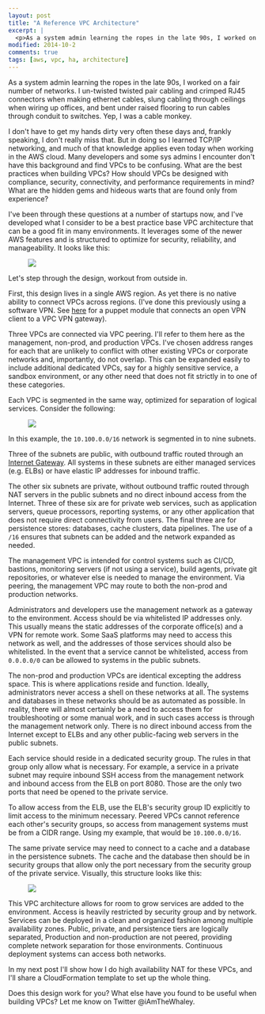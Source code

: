 ```yaml
---
layout: post
title: "A Reference VPC Architecture"
excerpt: |
  <p>As a system admin learning the ropes in the late 90s, I worked on a fair number of networks. I un-twisted twisted pair cabling and crimped RJ45 connectors when making ethernet cables, slung cabling through ceilings when wiring up offices, and bent under raised flooring to run cables through condu...
modified: 2014-10-2
comments: true
tags: [aws, vpc, ha, architecture]
---
```

As a system admin learning the ropes in the late 90s, I worked on a fair number of networks. I un-twisted twisted pair cabling and crimped RJ45 connectors when making ethernet cables, slung cabling through ceilings when wiring up offices, and bent under raised flooring to run cables through conduit to switches. Yep, I was a cable monkey.

 I don't have to get my hands dirty very often these days and, frankly speaking, I don't really miss that. But in doing so I learned TCP/IP networking, and much of that knowledge applies even today when working in the AWS cloud. Many developers and some sys admins I encounter don't have this background and find VPCs to be confusing. What are the best practices when building VPCs? How should VPCs be designed with compliance, security, connectivity, and performance requirements in mind? What are the hidden gems and hideous warts that are found only from experience?

I've been through these questions at a number of startups now, and I've developed what I consider to be a best practice base VPC architecture that can be a good fit in many environments. It leverages some of the newer AWS features and is structured to optimize for security, reliability, and manageability. It looks like this:

<figure>
<a href="https://i.imgur.com/biwerCe.png"><img src="https://i.imgur.com/biwerCe.png"></a>
</figure>

Let's step through the design, workout from outside in.

First, this design lives in a single AWS region. As yet there is no native ability to connect VPCs across regions. (I've done this previously using a software VPN. See [here](https://github.com/bwhaley/puppet-modules/tree/master/modules/vpn) for a puppet module that connects an open VPN client to a VPC VPN gateway).

Three VPCs are connected via VPC peering. I'll refer to them here as the management, non-prod, and production VPCs. I've chosen address ranges for each that are unlikely to conflict with other existing VPCs or corporate networks and, importantly, do not overlap. This can be expanded easily to include additional dedicated VPCs, say for a highly sensitive service, a sandbox environment, or any other need that does not fit strictly in to one of these categories.

Each VPC is segmented in the same way, optimized for separation of logical services. Consider the following:

<figure>
<a href="https://i.imgur.com/FPn2vyN.png"><img src="https://i.imgur.com/FPn2vyN.png"></a>
</figure>

In this example, the `10.100.0.0/16` network is segmented in to nine subnets.

Three of the subnets are public, with outbound traffic routed through an [Internet Gateway](https://docs.aws.amazon.com/AmazonVPC/latest/UserGuide/VPC_Internet_Gateway.html). All systems in these subnets are either managed services (e.g. ELBs) or have elastic IP addresses for inbound traffic.

The other six subnets are private, without outbound traffic routed through NAT servers in the public subnets and no direct inbound access from the Internet. Three of these six are for private web services, such as application servers, queue processors, reporting systems, or any other application that does not require direct connectivity from users. The final three are for persistence stores: databases, cache clusters, data pipelines. The use of a `/16` ensures that subnets can be added and the network expanded as needed.

The management VPC is intended for control systems such as CI/CD, bastions, monitoring servers (if not using a service), build agents, private git repositories, or whatever else is needed to manage the environment. Via peering, the management VPC may route to both the non-prod and production networks.

Administrators and developers use the management network as a gateway to the environment. Access should be via whitelisted IP addresses only. This usually means the static addresses of the corporate office(s) and a VPN for remote work. Some SaaS platforms may need to access this network as well, and the addresses of those services should also be whitelisted. In the event that a service cannot be whitelisted, access from `0.0.0.0/0` can be allowed to systems in the public subnets.

The non-prod and production VPCs are identical excepting the address space. This is where applications reside and function. Ideally, administrators never access a shell on these networks at all. The systems and databases in these networks should be as automated as possible. In reality, there will almost certainly be a need to access them for troubleshooting or some manual work, and in such cases access is through the management network only. There is no direct inbound access from the Internet except to ELBs and any other public-facing web servers in the public subnets.

Each service should reside in a dedicated security group. The rules in that group only allow what is necessary. For example, a service in a private subnet may require inbound SSH access from the management network and inbound access from the ELB on port 8080. Those are the only two ports that need be opened to the private service.

To allow access from the ELB, use the ELB's security group ID explicitly to limit access to the minimum necessary. Peered VPCs cannot reference each other's security groups, so access from management systems must be from a CIDR range. Using my example, that would be `10.100.0.0/16`.

The same private service may need to connect to a cache and a database in the persistence subnets. The cache and the database then should be in security groups that allow only the port necessary from the security group of the private service. Visually, this structure looks like this:

<figure>
<a href="https://i.imgur.com/vWp9EWK.png"><img src="https://i.imgur.com/vWp9EWK.png"></a>
</figure>

This VPC architecture allows for room to grow services are added to the environment. Access is heavily restricted by security group and by network. Services can be deployed in a clean and organized fashion among multiple availability zones. Public, private, and persistence tiers are logically separated, Production and non-production are not peered, providing complete network separation for those environments. Continuous deployment systems can access both networks.

In my next post I'll show how I do high availability NAT for these VPCs, and I'll share a CloudFormation template to set up the whole thing.

Does this design work for you? What else have you found to be useful when building VPCs? Let me know on Twitter @iAmTheWhaley.
